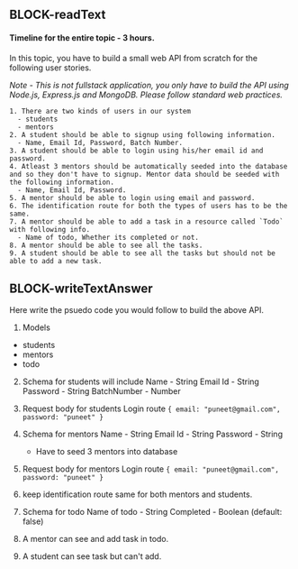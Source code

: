 ## BLOCK-readText

#### Timeline for the entire topic - 3 hours.

In this topic, you have to build a small web API from scratch for the following user stories.

_Note - This is not fullstack application, you only have to build the API using Node.js, Express.js and MongoDB. Please follow standard web practices._

```
1. There are two kinds of users in our system
  - students
  - mentors
2. A student should be able to signup using following information.
  - Name, Email Id, Password, Batch Number.
3. A student should be able to login using his/her email id and password.
4. Atleast 3 mentors should be automatically seeded into the database and so they don't have to signup. Mentor data should be seeded with the following information.
  - Name, Email Id, Password.
5. A mentor should be able to login using email and password.
6. The identification route for both the types of users has to be the same.
7. A mentor should be able to add a task in a resource called `Todo` with following info.
  - Name of todo, Whether its completed or not.
8. A mentor should be able to see all the tasks.
9. A student should be able to see all the tasks but should not be able to add a new task.
```

## BLOCK-writeTextAnswer

Here write the psuedo code you would follow to build the above API.

1. Models

- students
- mentors
- todo

2. Schema for students will include
   Name - String
   Email Id - String
   Password - String
   BatchNumber - Number

3. Request body for students Login route
   `{ email: "puneet@gmail.com", password: "puneet" }`

4. Schema for mentors
   Name - String
   Email Id - String
   Password - String

   - Have to seed 3 mentors into database

5. Request body for mentors Login route
   `{ email: "puneet@gmail.com", password: "puneet" }`

6. keep identification route same for both mentors and students.

7. Schema for todo
   Name of todo - String
   Completed - Boolean (default: false)

8. A mentor can see and add task in todo.

9. A student can see task but can't add.
